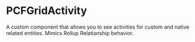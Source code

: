 # PCFGridActivity
A custom component that allows you to see activities for custom and native related entities. Mimics Rollup Relationship behavior.
